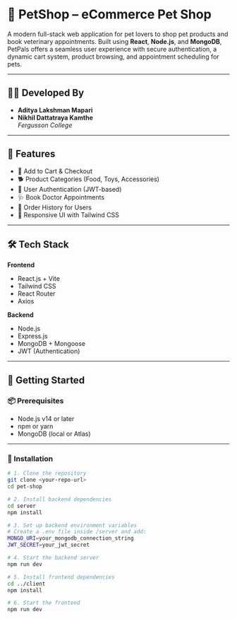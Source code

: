 # 🐾 PetShop – eCommerce Pet Shop

A modern full-stack web application for pet lovers to shop pet products and book veterinary appointments. Built using **React**, **Node.js**, and **MongoDB**, PetPals offers a seamless user experience with secure authentication, a dynamic cart system, product browsing, and appointment scheduling for pets.

---

## 👨‍💻 Developed By

- **Aditya Lakshman Mapari**  
- **Nikhil Dattatraya Kamthe**  
*Fergusson College*

---

## 🚀 Features

- 🛒 Add to Cart & Checkout
- 🐕 Product Categories (Food, Toys, Accessories)
- 🔐 User Authentication (JWT-based)
- 🩺 Book Doctor Appointments
- 📜 Order History for Users
- 🎨 Responsive UI with Tailwind CSS

---

## 🛠 Tech Stack

**Frontend**
- React.js + Vite
- Tailwind CSS
- React Router
- Axios

**Backend**
- Node.js
- Express.js
- MongoDB + Mongoose
- JWT (Authentication)

---

## 🧪 Getting Started

### 📦 Prerequisites

- Node.js v14 or later
- npm or yarn
- MongoDB (local or Atlas)

---

### 🔧 Installation

```bash
# 1. Clone the repository
git clone <your-repo-url>
cd pet-shop

# 2. Install backend dependencies
cd server
npm install

# 3. Set up backend environment variables
# Create a .env file inside /server and add:
MONGO_URI=your_mongodb_connection_string
JWT_SECRET=your_jwt_secret

# 4. Start the backend server
npm run dev

# 5. Install frontend dependencies
cd ../client
npm install

# 6. Start the frontend
npm run dev
